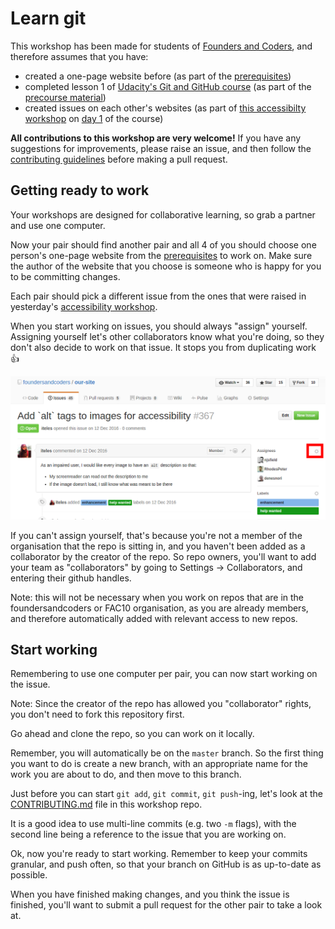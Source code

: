 # Learn git

This workshop has been made for students of [Founders and Coders](www.founderandcoders.com), and therefore assumes that you have:
 + created a one-page website before (as part of the [prerequisites](www.founderandcoders.com/apply))
 + completed lesson 1 of [Udacity's Git and GitHub course](https://www.udacity.com/course/how-to-use-git-and-github--ud775) (as part of the [precourse material](https://github.com/foundersandcoders/master-reference/tree/master/coursebook/precourse))
 + created issues on each other's websites (as part of [this accessibilty workshop](https://github.com/jsms90/web-accessibility/blob/master/putting-yourself-in-someone-elses-shoes.md#exercises) on [day 1](https://github.com/foundersandcoders/master-reference/tree/master/coursebook/week-1) of the course)

 **All contributions to this workshop are very welcome!** If you have any suggestions for improvements, please raise an issue, and then follow the [contributing guidelines](./CONTRIBUTING.md) before making a pull request.

## Getting ready to work
Your workshops are designed for collaborative learning, so grab a partner and use one computer.

Now your pair should find another pair and all 4 of you should choose one person's one-page website from the [prerequisites](www.foundersandcoders.com/apply) to work on. Make sure the author of the website that you choose is someone who is happy for you to be committing changes.

Each pair should pick a different issue from the ones that were raised in yesterday's [accessibility workshop](https://github.com/jsms90/web-accessibility/blob/master/putting-yourself-in-someone-elses-shoes.md#exercises).

When you start working on issues, you should always "assign" yourself. Assigning yourself let's other collaborators know what you're doing, so they don't also decide to work on that issue. It stops you from duplicating work :+1:

![Click on "assign" in GitHub](./images/assign.png)

If you can't assign yourself, that's because you're not a member of the organisation that the repo is sitting in, and you haven't been added as a collaborator by the creator of the repo. So repo owners, you'll want to add your team as "collaborators" by going to Settings -> Collaborators, and entering their github handles.

Note: this will not be necessary when you work on repos that are in the foundersandcoders or FAC10 organisation, as you are already members, and therefore automatically added with relevant access to new repos.

## Start working

Remembering to use one computer per pair, you can now start working on the issue.

Note: Since the creator of the repo has allowed you "collaborator" rights, you don't need to fork this repository first.

Go ahead and clone the repo, so you can work on it locally.

Remember, you will automatically be on the `master` branch. So the first thing you want to do is create a new branch, with an appropriate name for the work you are about to do, and then move to this branch.

Just before you can start `git add`, `git commit`, `git push`-ing, let's look at the [CONTRIBUTING.md](./CONTRIBUTING.md) file in this workshop repo.

It is a good idea to use multi-line commits (e.g. two `-m` flags), with the second line being a reference to the issue that you are working on.

Ok, now you're ready to start working. Remember to keep your commits granular, and push often, so that your branch on GitHub is as up-to-date as possible.

When you have finished making changes, and you think the issue is finished, you'll want to submit a pull request for the other pair to take a look at.
